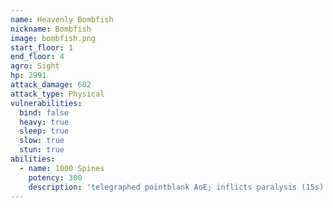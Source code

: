 ```yaml
---
name: Heavenly Bombfish
nickname: Bombfish
image: bombfish.png
start_floor: 1
end_floor: 4
agro: Sight
hp: 2991
attack_damage: 602
attack_type: Physical
vulnerabilities:
  bind: false
  heavy: true
  sleep: true
  slow: true
  stun: true
abilities:
  - name: 1000 Spines
    potency: 300
    description: 'telegraphed pointblank AoE; inflicts paralysis (15s)'
---
```

